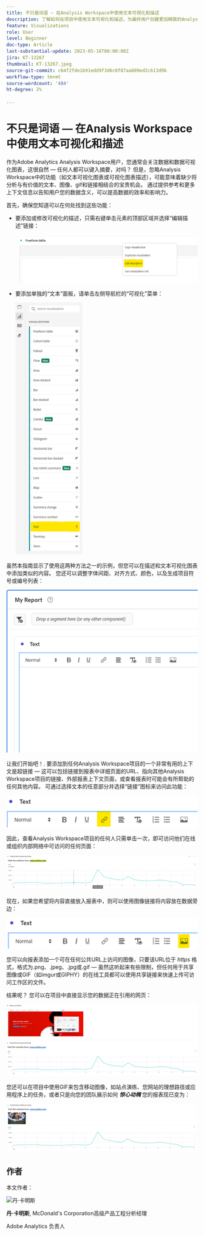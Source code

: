 ```yaml
---
title: 不只是词语 — 在Analysis Workspace中使用文本可视化和描述
description: 了解如何在项目中使用文本可视化和描述，为最终用户创建更加精致的Analysis Workspace。
feature: Visualizations
role: User
level: Beginner
doc-type: Article
last-substantial-update: 2023-05-16T00:00:00Z
jira: KT-13267
thumbnail: KT-13267.jpeg
source-git-commit: c64f2fde1b91edd9f3d6c0f87aa889ed2c613d9b
workflow-type: tm+mt
source-wordcount: '484'
ht-degree: 2%

---
```



# 不只是词语 — 在Analysis Workspace中使用文本可视化和描述

作为Adobe Analytics Analysis Workspace用户，您通常会关注数据和数据可视化图表，这很自然 — 任何人都可以键入摘要，对吗？ 但是，忽略Analysis Workspace中的功能（如文本可视化图表或可视化图表描述），可能意味着缺少将分析与有价值的文本、图像、gif和链接相结合的宝贵机会。 通过提供参考和更多上下文信息以告知用户您的数据含义，可以提高数据的效率和影响力。

首先，确保您知道可以在何处找到这些功能：

- 要添加或修改可视化的描述，只需右键单击元素的顶部区域并选择“编辑描述”链接：

   ![文本01](assets/t01.png)


- 要添加单独的“文本”面板，请单击左侧导航栏的“可视化”菜单：

   ![文本02](assets/t02.png)

虽然本指南显示了使用这两种方法之一的示例，但您可以在描述和文本可视化图表中添加类似的内容。 您还可以调整字体间距、对齐方式、颜色，以及生成项目符号或编号列表：

![文本03](assets/t03.png)

让我们开始吧！. 要添加到任何Analysis Workspace项目的一个非常有用的上下文是超链接 — 这可以包括链接到报表中详细页面的URL、指向其他Analysis Workspace项目的链接、外部报表上下文页面，或查看报表时可能会有所帮助的任何其他内容。 可通过选择文本的任意部分并选择“链接”图标来访问此功能：

![文本04](assets/t04.png)

因此，查看Analysis Workspace项目的任何人只需单击一次，即可访问他们在线或组织内部网络中可访问的任何页面：

![文本05](assets/t05.png)

现在，如果您希望将内容直接放入报表中，则可以使用图像链接将内容放在数据旁边：

![文本06](assets/t06.png)

您可以向报表添加一个可在任何公共URL上访问的图像，只要该URL位于 *https* 格式，格式为.png、.jpeg、.jpg或.gif — 虽然这听起来有些限制，但任何用于共享图像或GIF（如imgur或GIPHY）的在线工具都可以使用共享链接来快速上传可访问工作区的文件。

结果呢？ 您可以在项目中直接显示您的数据正在引用的网页：

![文本07](assets/t07.png)

您还可以在项目中使用GIF来包含移动图像，如站点演练、您网站的理想路径或应用程序上的任务，或者只是向您的团队展示如何 ***惊心动魄*** 您的报表现已变为：

![文本08](assets/t08.png)

## 作者

本文作者：

![丹·卡明斯](assets/text09.png)

**丹·卡明斯**, McDonald&#39;s Corporation高级产品工程分析经理

Adobe Analytics 负责人








